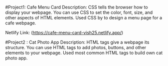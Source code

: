 #Project1: Cafe Menu Card
Description:
CSS tells the browser how to display your webpage. You can use CSS to set the color, font, size, and other aspects of HTML elements.
Used CSS by to design a menu page for a cafe webpage.

Netlify Link: (https://cafe-menu-card-vish25.netlify.app/)

#Project2 : Cat Photo App
Description:
HTML tags give a webpage its structure. You can use HTML tags to add photos, buttons, and other elements to your webpage.
Used most common HTML tags to build own cat photo app.
